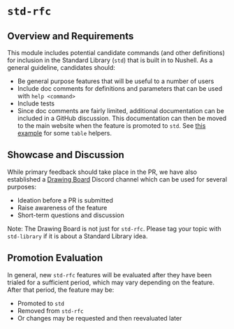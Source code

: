 # `std-rfc`

## Overview and Requirements

This module includes potential candidate commands (and other definitions) for inclusion in the Standard Library (`std`) that is built in to Nushell. As a general guideline, candidates should:

* Be general purpose features that will be useful to a number of users
* Include doc comments for definitions and parameters that can be used with `help <command>`
* Include tests
* Since doc comments are fairly limited, additional documentation can be included
  in a GitHub discussion. This documentation can then be moved to the main website when the feature
  is promoted to `std`. See [this example](https://github.com/nushell/nushell/discussions/14935#discussion-7882769) for some `table` helpers.

## Showcase and Discussion

While primary feedback should take place in the PR, we have also established a [Drawing Board](https://discord.com/channels/601130461678272522/1313988919477538888) Discord channel which can be used for several purposes:

* Ideation before a PR is submitted
* Raise awareness of the feature
* Short-term questions and discussion

Note: The Drawing Board is not just for `std-rfc`. Please tag your topic with `std-library` if it is about a Standard Library idea.

## Promotion Evaluation

In general, new `std-rfc` features will be evaluated after they have been trialed for a sufficient period, which may vary depending on the feature. After that period, the feature may be:

* Promoted to `std`
* Removed from `std-rfc`
* Or changes may be requested and then reevaluated later

